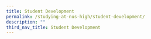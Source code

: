 ```yaml
---
title: Student Development
permalink: /studying-at-nus-high/student-development/
description: ""
third_nav_title: Student Development
---
```

